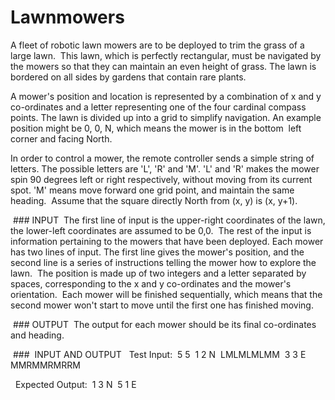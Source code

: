 # Lawnmowers

A fleet of robotic lawn mowers are to be deployed to trim the grass of a large lawn.  This lawn, which is perfectly rectangular, must be navigated by the mowers so that they can maintain an even height of grass. The lawn is bordered on all sides by gardens that contain rare plants.  

A mower's position and location is represented by a combination of x and y co-ordinates and a letter representing one of the four cardinal compass points.  The lawn is divided up into a grid to simplify navigation. An example position might be 0, 0, N, which means the mower is in the bottom  left corner and facing North.  

In order to control a mower, the remote controller sends a simple string of letters. The possible letters are 'L', 'R' and 'M'. 'L' and 'R' makes the mower spin 90 degrees left or right respectively, without moving from its current spot.  'M' means move forward one grid point, and maintain the same heading.  Assume that the square directly North from (x, y) is (x, y+1).

 ### INPUT
 The first line of input is the upper-right coordinates of the lawn, the lower-left coordinates are assumed to be 0,0.  The rest of the input is information pertaining to the mowers that have been deployed. Each mower has two lines of input. The first line gives the mower's position, and the second line is a series of instructions telling the mower how to explore the lawn.  The position is made up of two integers and a letter separated by spaces, corresponding to the x and y co-ordinates and the mower's orientation.  Each mower will be finished sequentially, which means that the second mower won't start to move until the first one has finished moving. 

 ### OUTPUT
 The output for each mower should be its final co-ordinates and heading.

 ###  INPUT AND OUTPUT
  Test Input: 
5 5
 1 2 N
 LMLMLMLMM
 3 3 E
 MMRMMRMRRM

  Expected Output: 
1 3 N
 5 1 E
